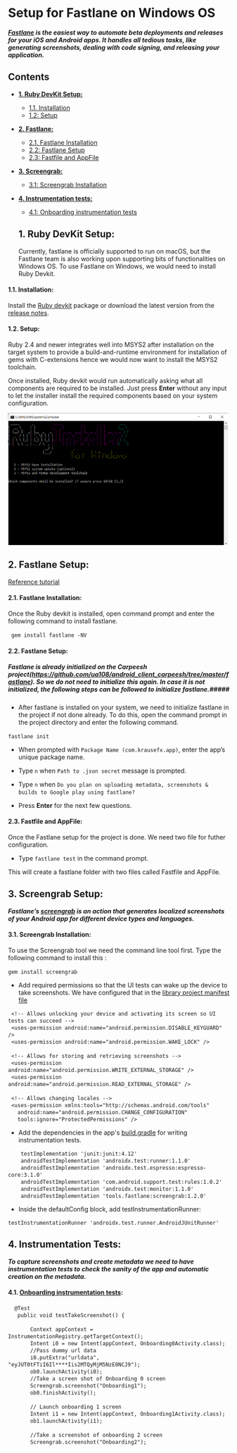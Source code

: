 # Setup for Fastlane on Windows OS

***[Fastlane](https://docs.fastlane.tools/) is the easiest way to automate beta deployments and releases for your iOS and Android apps. It handles all tedious tasks, like generating screenshots, dealing with code signing, and releasing your application.***


## Contents
* [**1. Ruby DevKit Setup:**](#1-ruby-devkit-setup)
   * [1.1. Installation](#11-installation)
   * [1.2: Setup](#12-setup)
* [**2. Fastlane:**](#2-fastlane-setup)
   * [2.1. Fastlane Installation](#21-fastlane-installation)
   * [2.2: Fastlane Setup](#22-fastlane-setup)
   * [2.3: Fastfile and AppFile](#23-fastfile-and-appfile)
* [**3. Screengrab:**](#3-screengrab-setup)
   * [3.1: Screengrab Installation](#31-screengrab-installation)
* [**4. Instrumentation tests:**](#4-instrumentation-tests)
   * [4.1: Onboarding instrumentation tests](#41-onboarding-instrumentation-tests)
   

  
  ## 1. Ruby DevKit Setup:
  
  Currently, fastlane is officially supported to run on macOS, but the Fastlane team is also working upon supporting bits of functionalities on Windows OS. To use Fastlane on Windows, we would need to install Ruby Devkit.
  
 #### 1.1. Installation: 
 Install the  [Ruby devkit](https://github.com/oneclick/rubyinstaller2/releases/download/RubyInstaller-2.6.6-1/rubyinstaller-2.6.6-1-x64.exe) package or download the latest version  from the [release notes](https://github.com/larskanis/rubyinstaller2/releases).
 
 #### 1.2. Setup: 
 
 Ruby 2.4 and newer integrates well into MSYS2 after installation on the target system to provide a build-and-runtime environment for installation of gems with C-extensions hence we would now want to install the MSYS2 toolchain.
 
 Once installed, Ruby devkit would run automatically asking what all components are required to be installed.  Just press **Enter** without any input to let the installer install the required components based on your system configuration.
 
 [<img src="https://github.com/ua108/android_docs/blob/master/Screenshots/ruby_install.png" width = "500" height="300"/>](https://github.com/ua108/android_docs/blob/master/Screenshots/ruby_install.png)
 
 
 ## 2. Fastlane Setup: 
 
[Reference tutorial](https://www.raywenderlich.com/10187451-fastlane-tutorial-for-android-getting-started#toc-anchor-010)
  
 #### 2.1. Fastlane Installation: 
 
 Once the Ruby devkit is installed, open command prompt and enter the following command to install fastlane.
 
 ``` gem install fastlane -NV```

 
 #### 2.2. Fastlane Setup: 

##### Fastlane is already initialized on the Carpeesh project(https://github.com/ua108/android_client_carpeesh/tree/master/fastlane). So we do not need to initialize this again. In case it is not initialized, the following steps can be followed to initialize fastlane.#####

* After fastlane is installed on your system, we need to initialize fastlane in the project if not done already. To do this, open the command prompt in the project directory and enter the following command.
 
 ```fastlane init```
 
* When prompted with ```Package Name (com.krausefx.app)```, enter the app’s unique package name.

* Type ```n``` when ```Path to .json secret``` message is prompted.

* Type ```n``` when ```Do you plan on uploading metadata, screenshots & builds to Google play using fastlane?```
 
* Press **Enter** for the next few questions.

 #### 2.3. Fastfile and AppFile: 
 
 Once the Fastlane setup for the project is done. We need two file for futher configuration.
 
 * Type ```fastlane test``` in the command prompt.
 
 This will create a fastlane folder with two files called Fastfile and AppFile.
 
  ## 3. Screengrab Setup: 
 
***Fastlane’s [screengrab](https://docs.fastlane.tools/actions/screengrab/) is an action that generates localized screenshots of your Android app for different device types and languages.***

 #### 3.1. Screengrab Installation: 
 
 To use the Screengrab tool we need the command line tool first. Type the following command to install this :
 
 ```gem install screengrab```
 
 * Add required permissions so that the UI tests can wake up the device to take screenshots. We have configured that in the [library project manifest file](https://github.com/ua108/android_lib/blob/master/shared_lib/src/main/AndroidManifest.xml)
 
 ```
  <!-- Allows unlocking your device and activating its screen so UI tests can succeed -->
  <uses-permission android:name="android.permission.DISABLE_KEYGUARD" />
  <uses-permission android:name="android.permission.WAKE_LOCK" />

  <!-- Allows for storing and retrieving screenshots -->
  <uses-permission android:name="android.permission.WRITE_EXTERNAL_STORAGE" />
  <uses-permission android:name="android.permission.READ_EXTERNAL_STORAGE" />

  <!-- Allows changing locales -->
  <uses-permission xmlns:tools="http://schemas.android.com/tools"
    android:name="android.permission.CHANGE_CONFIGURATION"
    tools:ignore="ProtectedPermissions" />
```

* Add the dependencies in the app's [build.gradle](https://github.com/ua108/android_client_carpeesh/blob/master/carpeesh/build.gradle) for writing instrumentation tests.
```
    testImplementation 'junit:junit:4.12'
    androidTestImplementation 'androidx.test:runner:1.1.0'
    androidTestImplementation 'androidx.test.espresso:espresso-core:3.1.0'
    androidTestImplementation 'com.android.support.test:rules:1.0.2'
    androidTestImplementation 'androidx.test:monitor:1.1.0'
    androidTestImplementation 'tools.fastlane:screengrab:1.2.0'
```

* Inside the defaultConfig block, add testInstrumentationRunner:

```
testInstrumentationRunner 'androidx.test.runner.AndroidJUnitRunner'
```

  ## 4. Instrumentation Tests: 
 
***To capture screenshots and create metadata we need to have instrumentation tests to check the sanity of the app and automatic creation on the metadata.***

 #### 4.1. [Onboarding instrumentation tests](https://github.com/ua108/android_client_carpeesh/blob/master/carpeesh/src/androidTest/java/com/urbananalytica/carpeesh/OnboardingScreenshotTest.java): 
 
 ```
   @Test
    public void testTakeScreenshot() {

        Context appContext = InstrumentationRegistry.getTargetContext();
        Intent i0 = new Intent(appContext, Onboarding0Activity.class);
        //Pass dummy url data
        i0.putExtra("urldata", "eyJUT0tFTiI6Il****Iis2MTQyMjM5NzE0NCJ9");
        ob0.launchActivity(i0);
        //Take a screen shot of Onboarding 0 screen
        Screengrab.screenshot("Onboarding1");
        ob0.finishActivity();

        // Launch onboarding 1 screen
        Intent i1 = new Intent(appContext, Onboarding1Activity.class);
        ob1.launchActivity(i1);
        
        //Take a screenshot of onboarding 2 screen
        Screengrab.screenshot("Onboarding2");
 ```
